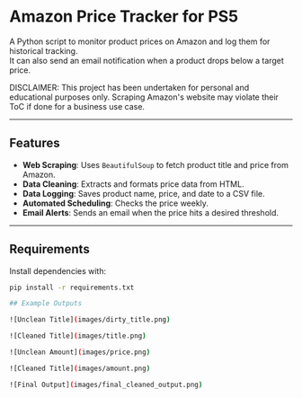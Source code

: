 # Amazon Price Tracker for PS5

A Python script to monitor product prices on Amazon and log them for historical tracking.  
It can also send an email notification when a product drops below a target price.

DISCLAIMER: This project has been undertaken for personal and educational purposes only. Scraping Amazon's website may violate their ToC if done for a business use case.

---

## Features
- **Web Scraping**: Uses `BeautifulSoup` to fetch product title and price from Amazon.
- **Data Cleaning**: Extracts and formats price data from HTML.
- **Data Logging**: Saves product name, price, and date to a CSV file.
- **Automated Scheduling**: Checks the price weekly.
- **Email Alerts**: Sends an email when the price hits a desired threshold.

---

## Requirements

Install dependencies with:
```bash
pip install -r requirements.txt

## Example Outputs

![Unclean Title](images/dirty_title.png)

![Cleaned Title](images/title.png)

![Unclean Amount](images/price.png)

![Cleaned Title](images/amount.png)

![Final Output](images/final_cleaned_output.png)